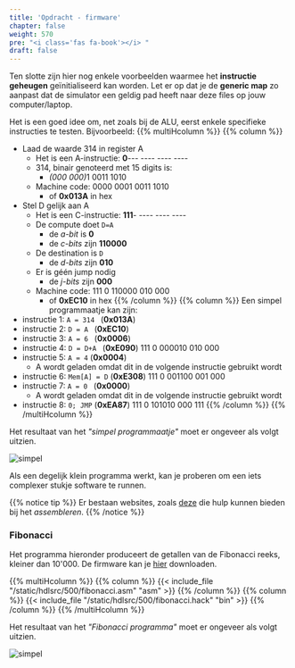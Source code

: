 ```yaml
---
title: 'Opdracht - firmware'
chapter: false
weight: 570
pre: "<i class='fas fa-book'></i> "
draft: false
---
```


Ten slotte zijn hier nog enkele voorbeelden waarmee het **instructie geheugen** geïnitialiseerd kan worden. Let er op dat je de **generic map** zo aanpast dat de simulator een geldig pad heeft naar deze files op jouw computer/laptop.



Het is een goed idee om, net zoals bij de ALU, eerst enkele specifieke instructies te testen. Bijvoorbeeld: 
{{% multiHcolumn %}}
{{% column %}}
* Laad de waarde 314 in register A
  * Het is een A-instructie: **0**&#45;&#45;&#45; &#45;&#45;&#45;&#45; &#45;&#45;&#45;&#45; &#45;&#45;&#45;&#45;
  * 314, binair genoteerd met 15 digits is: 
    * <i>(000 000)</i>1 0011 1010
  * Machine code: 0000 0001 0011 1010
    * of **0x013A** in hex
* Stel D gelijk aan A
  * Het is een C-instructie: **111**&#45; &#45;&#45;&#45;&#45; &#45;&#45;&#45;&#45; &#45;&#45;&#45;&#45;
  * De compute doet ```D=A``` 
    * de *a-bit* is **0**
    * de *c-bits* zijn **110000**
  * De destination is ```D```
    * de *d-bits* zijn **010**
  * Er is géén jump nodig
    * de *j-bits* zijn **000**
  * Machine code: 111 0 110000 010 000
    * of **0xEC10** in hex
{{% /column %}}
{{% column %}}
Een simpel programmaatje kan zijn:
* instructie 1: ```A = 314 ``` (**0x013A**)
* instructie 2: ```D = A ``` (**0xEC10**)
* instructie 3: ```A = 6 ``` (**0x0006**)
* instructie 4: ```D = D+A ``` (**0xE090**) 111 0 000010 010 000
* instructie 5: ```A = 4```  (**0x0004**)
  * A wordt geladen omdat dit in de volgende instructie gebruikt wordt
* instructie 6: ```Mem[A] = D``` (**0xE308**) 111 0 001100 001 000
* instructie 7: ```A = 0 ``` (**0x0000**)
  * A wordt geladen omdat dit in de volgende instructie gebruikt wordt
* instructie 8: ```0; JMP``` (**0xEA87**) 111 0 101010 000 111
{{% /column %}}
{{% /multiHcolumn %}}

Het resultaat van het *"simpel programmaatje"* moet er ongeveer als volgt uitzien.

![simpel](/images/500/sim.png)

Als een degelijk klein programma werkt, kan je proberen om een iets complexer stukje software te runnen.

{{% notice tip %}}
Er bestaan websites, zoals [deze](https://alienkevin.github.io/hack-assembler-web/) die hulp kunnen bieden bij het *assembleren*.
{{% /notice %}}

### Fibonacci

Het programma hieronder produceert de getallen van de Fibonacci reeks, kleiner dan 10'000. De firmware kan je  <a href="/hdlsrc/500/fibonacci.hack" download>hier</a> downloaden.

{{% multiHcolumn %}}
{{% column %}}
{{< include_file "/static/hdlsrc/500/fibonacci.asm" "asm" >}}
{{% /column %}}
{{% column %}}
{{< include_file "/static/hdlsrc/500/fibonacci.hack" "bin" >}}
{{% /column %}}
{{% /multiHcolumn %}}

Het resultaat van het *"Fibonacci programma"* moet er ongeveer als volgt uitzien.

![simpel](/images/500/fib.png)